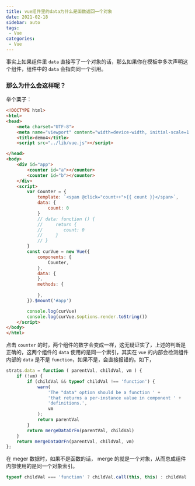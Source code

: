 ```yaml
---
title: vue组件里的data为什么是函数返回一个对象
date: 2021-02-18
sidebar: auto
tags: 
 - Vue
categories:
 - Vue
---
```


事实上如果组件里 `data` 直接写了一个对象的话，那么如果你在模板中多次声明这个组件，组件中的 `data` 会指向同一个引用。

### 那么为什么会这样呢？

举个栗子：

```html
<!DOCTYPE html>
<html>
<head>
    <meta charset="UTF-8">
    <meta name="viewport" content="width=device-width, initial-scale=1.0">
    <title>demo4</title>
    <script src="../lib/vue.js"></script>

</head>
<body>
    <div id="app">
        <counter id="a"></counter>
        <counter id="b"></counter>
    </div>
    <script>
        var Counter = {
            template: `<span @click="count++">{{ count }}</span>`,
            data: {
                count: 0
            }
            // data: function () {
            //     return {
            //        count: 0
            //     }
            // }
        }
        const curVue = new Vue({
            components: {
                Counter,
            },
            data: {
            },
            methods: {
                
            },
        }).$mount('#app')

        console.log(curVue)
        console.log(curVue.$options.render.toString())
    </script>
</body>
</html>
```

点击 `counter` 的时，两个组件的数字会变成一样，这无疑证实了，上述的判断是正确的，这两个组件的 `data` 使用的是同一个索引，其实在 `vue` 的内部会检测组件内部的 `data` 是不是 `function`，如果不是，会直接报错的。如下，

```js
strats.data = function ( parentVal, childVal, vm ) {
    if (!vm) {
        if (childVal && typeof childVal !== 'function') {
            warn(
                'The "data" option should be a function ' +
                'that returns a per-instance value in component ' +
                'definitions.',
                vm
            );
            return parentVal
        }
        return mergeDataOrFn(parentVal, childVal)
    }
    return mergeDataOrFn(parentVal, childVal, vm)
};
```

在 meger 数据时，如果不是函数的话， merge 的就是一个对象，从而总成组件内部使用的是同一个对象索引。

```js
typeof childVal === 'function' ? childVal.call(this, this) : childVal
```




